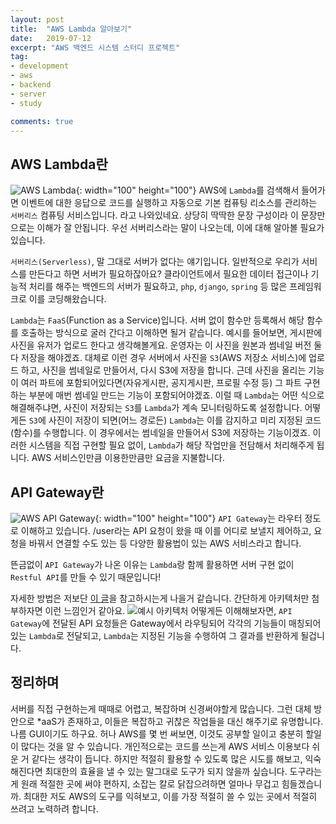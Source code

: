 ```yaml
---
layout: post
title:  "AWS Lambda 알아보기"
date:   2019-07-12
excerpt: "AWS 백엔드 시스템 스터디 프로젝트"
tag: 
- development
- aws
- backend
- server
- study

comments: true
---
```



## AWS Lambda란
![AWS Lambda](https://cdn-images-1.medium.com/max/2600/1*-P0w5Fgk5Ixj_3IEmjAL7g@2x.png){: width="100" height="100"}
AWS에 ```Lambda```를 검색해서 들어가면 이벤트에 대한 응답으로 코드를 실행하고 자동으로 기본 컴퓨팅 리소스를 관리하는 ```서버리스``` 컴퓨팅 서비스입니다. 라고 나와있네요.
상당히 딱딱한 문장 구성이라 이 문장만으로는 이해가 잘 안됩니다.
우선 서버리스라는 말이 나오는데, 이에 대해 알아볼 필요가 있습니다.

```서버리스(Serverless)```, 말 그대로 서버가 없다는 얘기입니다.
일반적으로 우리가 서비스를 만든다고 하면 서버가 필요하잖아요? 클라이언트에서 필요한 데이터 접근이나 기능적 처리를 해주는 백엔드의 서버가 필요하고, ```php```, ```django```, ```spring``` 등 많은 프레임워크로 이를 코딩해왔습니다.

```Lambda```는 ```FaaS```(Function as a Service)입니다. 서버 없이 함수만 등록해서 해당 함수를 호출하는 방식으로 굴러 간다고 이해하면 될거 같습니다. 
예시를 들어보면, 게시판에 사진을 유저가 업로드 한다고 생각해볼게요.
운영자는 이 사진을 원본과 썸네일 버전 둘 다 저장을 해야겠죠.
대체로 이런 경우 서버에서 사진을 ```S3```(AWS 저장소 서비스)에 업로드 하고, 사진을 썸네일로 만들어서, 다시 S3에 저장을 합니다.
근데 사진을 올리는 기능이 여러 파트에 포함되어있다면(자유게시판, 공지게시판, 프로필 수정 등) 그 파트 구현하는 부분에 매번 썸네일 만드는 기능이 포함되어야겠죠.
이럴 때 ```Lambda```는 어떤 식으로 해결해주냐면, 사진이 저장되는 ```S3```를 ```Lambda```가 계속 모니터링하도록 설정합니다.
어떻게든 ```S3```에 사진이 저장이 되면(어느 경로든) ```Lambda```는 이를 감지하고 미리 지정된 코드(함수)를 수행합니다. 이 경우에서는 썸네일을 만들어서 S3에 저장하는 기능이겠죠.
이러한 시스템을 직접 구현할 필요 없이, ```Lambda```가 해당 작업만을 전담해서 처리해주게 됩니다.
AWS 서비스인만큼 이용한만큼만 요금을 지불합니다. 


## API Gateway란
![AWS API Gateway](https://s3.amazonaws.com/kinlane-productions/aws/aws-api-gateway-icon.png){: width="100" height="100"}
```API Gateway```는 라우터 정도로 이해하고 있습니다.
/user라는 API 요청이 왔을 때 이를 어디로 보낼지 제어하고, 요청을 바꿔서 연결할 수도 있는 등 다양한 활용법이 있는 AWS 서비스라고 합니다. 

뜬금없이 ```API Gateway```가 나온 이유는 ```Lambda```랑 함께 활용하면 서버 구현 없이 ```Restful API```를 만들 수 있기 때문입니다!

자세한 방법은 저보단 [이 글](https://gun0912.tistory.com/63)을 참고하시는게 나을거 같습니다.
간단하게 아키텍처만 첨부하자면 이런 느낌인거 같아요.
![예시 아키텍처](https://t1.daumcdn.net/cfile/tistory/2372B639574B7EC614)
어떻게든 이해해보자면, ```API Gateway```에 전달된 API 요청들은 Gateway에서 라우팅되어 각각의 기능들이 매칭되어있는 ```Lambda```로 전달되고, ```Lambda```는 지정된 기능을 수행하여 그 결과를 반환하게 될겁니다.


## 정리하며
서버를 직접 구현하는게 때때로 어렵고, 복잡하며 신경써야할게 많습니다.
그런 대체 방안으로 *aaS가 존재하고, 이들은 복잡하고 귀찮은 작업들을 대신 해주기로 유명합니다. 나름 GUI이기도 하구요.
허나 AWS를 몇 번 써보면, 이것도 공부할 일이고 충분히 할일이 많다는 것을 알 수 있습니다.
개인적으로는 코드를 쓰는게 AWS 서비스 이용보다 쉬운 거 같다는 생각이 듭니다.
하지만 적절히 활용할 수 있도록 많은 시도를 해보고, 익숙해진다면 최대한의 효율을 낼 수 있는 말그대로 도구가 되지 않을까 싶습니다.
도구라는게 원래 적절한 곳에 써야 편하지, 소잡는 칼로 닭잡으려하면 얼마나 무겁고 힘들겠습니까. 
최대한 저도 AWS의 도구를 익혀보고, 이를 가장 적절히 쓸 수 있는 곳에서 적절히 쓰려고 노력하려 합니다.